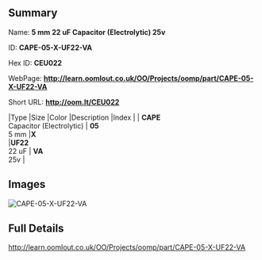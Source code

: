 

## Summary
 
Name: __5 mm 22 uF Capacitor (Electrolytic) 25v__

ID: __CAPE-05-X-UF22-VA__

Hex ID: __CEU022__

WebPage: __http://learn.oomlout.co.uk/OO/Projects/oomp/part/CAPE-05-X-UF22-VA__

Short URL: __http://oom.lt/CEU022__


|Type   |Size   |Color   |Description   |Index   |
| __CAPE__ <br>Capacitor (Electrolytic)  | __05__<br>5 mm   |__X__<br>    |__UF22__<br>22 uF    | __VA__<br> 25v |


## Images
![CAPE-05-X-UF22-VA](http://oomlout.com/oomp-gen/parts/CAPE-05-X-UF22-VA/CAPE-05-X-UF22-VA_420.jpg)

## Full Details

 http://learn.oomlout.co.uk/OO/Projects/oomp/part/CAPE-05-X-UF22-VA

